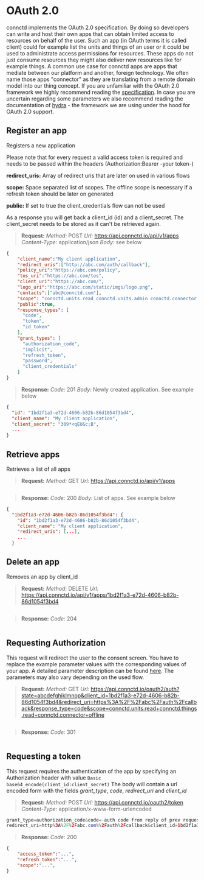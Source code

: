 # OAuth 2.0

connctd implements the OAuth 2.0 specification. By doing so developers can write and host their own apps that can obtain limited access to resources on behalf of the user. 
Such an app (in OAuth terms it is called client) could for example list the units and things of an user or it could be used to administrate access permissions for resources. These apps do not just consume
 resources they might also deliver new resources like for example things. A common use case for connctd apps are apps that mediate between our platform and another, foreign technology. We often name those apps "connector" as they are translating from a remote domain model into our thing concept.
If you are unfamiliar with the OAuth 2.0 framework we highly recommend reading the [specification](https://tools.ietf.org/html/rfc6749). In case you are uncertain regarding some parameters we also recommend reading the documentation of [hydra](http://docs.hydra13.apiary.io/#reference/oauth2) - the framework we are using under the hood for OAuth 2.0 support.

## Register an app

Registers a new application

<aside class="notice">
Please note that for every request a valid access token is required and needs to be passed within the headers (Authorization:Bearer -your token-)
</aside>

**redirect_uris:** Array of redirect uris that are later on used in various flows

**scope:** Space separated list of scopes. The offline scope is necessary if a refresh token should be later on generated

**public:** If set to true the client_credentials flow can not be used

As a response you will get back a client_id (id) and a client_secret. The client_secret needs to be stored as it can't be retrieved again. 

> **Request:** *Method:* POST *Url:* https://api.connctd.io/api/v1/apps *Content-Type:* application/json *Body:* see below

```json
{
	"client_name":"My client application",
	"redirect_uris":["http://abc.com/auth/callback"],
	"policy_uri":"https://abc.com/policy",
	"tos_uri":"https://abc.com/tos",
	"client_uri":"https://abc.com/",
	"logo_uri":"https://abc.com/static/imgs/logo.png",
	"contacts":["abc@connctd.com"],
    "scope": "connctd.units.read connctd.units.admin connctd.connector connctd.things.read offline",
    "public":true,
    "response_types": [
      "code",
      "token",
      "id_token"
    ],
    "grant_types": [
      "authorization_code",
      "implicit",
      "refresh_token",
      "password",
      "client_credentials"
    ]
}
```

> **Response:** *Code:* 201 *Body:* Newly created application. See example below

```json
{
  "id": "1bd2f1a3-e72d-4606-b82b-86d1054f3bd4",
  "client_name": "My client application",
  "client_secret": "309*<qEU&c;B",
  ...
}
```

## Retrieve apps

Retrieves a list of all apps 

> **Request:** *Method:* GET *Url:* https://api.connctd.io/api/v1/apps

```json
```

> **Response:** *Code:* 200 *Body:* List of apps. See example below

```json
{
  "1bd2f1a3-e72d-4606-b82b-86d1054f3bd4": {
    "id": "1bd2f1a3-e72d-4606-b82b-86d1054f3bd4",
    "client_name": "My client application",
    "redirect_uris": [...],
    ...
  }
```

## Delete an app

Removes an app by client_id

> **Request:** *Method:* DELETE *Url:* https://api.connctd.io/api/v1/apps/1bd2f1a3-e72d-4606-b82b-86d1054f3bd4

```json
```

> **Response:** *Code:* 204

```json
```

## Requesting Authorization

This request will redirect the user to the consent screen. You have to replace the example parameter values with the corresponding values of your app. A detailed parameter description can be found [here](https://tools.ietf.org/html/rfc6749#section-4.1.1).
The parameters may also vary depending on the used flow.

> **Request:** *Method:* GET *Url:* https://api.connctd.io/oauth2/auth?state=abcdefghiklmnop&client_id=1bd2f1a3-e72d-4606-b82b-86d1054f3bd4&redirect_uri=https%3A%2F%2Fabc%2Fauth%2Fcallback&response_type=code&scope=connctd.units.read+connctd.things.read+connctd.connector+offline

```json
```

> **Response:** *Code:* 301

```json
```

## Requesting a token

This request requires the authentication of the app by specifying an Authorization header with value `Basic base64_encode(client_id:client_secret)`
The body will contain a url encoded form with the fields *grant_type*, *code*, *redirect_uri* and *client_id*  

> **Request:** *Method:* POST *Url:* https://api.connctd.io/oauth2/token *Content-Type:* application/x-www-form-urlencoded

```java
grant_type=authorization_code&code=-auth code from reply of prev request-&
redirect_uri=http%3A%2F%2Fabc.com%%2Fauth%2Fcallback&client_id=1bd2f1a3-e72d-4606-b82b-86d1054f3bd4
```

> **Response:** *Code:* 200

```json
{
    "access_token":"...",
    "refresh_token":"...",
    "scope":"...",
}
```

